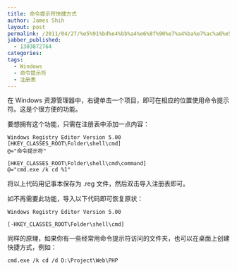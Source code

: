 ```yaml
---
title: 命令提示符快捷方式
author: James Shih
layout: post
permalink: /2011/04/27/%e5%91%bd%e4%bb%a4%e6%8f%90%e7%a4%ba%e7%ac%a6%e5%bf%ab%e6%8d%b7%e6%96%b9%e5%bc%8f/
jabber_published:
  - 1303872764
categories:
tags:
  - Windows
  - 命令提示符
  - 注册表
---
```

在 Windows 资源管理器中，右键单击一个项目，即可在相应的位置使用命令提示符。这是个很方便的功能。

要想拥有这个功能，只需在注册表中添加一点内容：

	Windows Registry Editor Version 5.00
	[HKEY_CLASSES_ROOT\Folder\shell\cmd]
	@="命令提示符"

	[HKEY_CLASSES_ROOT\Folder\shell\cmd\command]
	@="cmd.exe /k cd %1"

将以上代码用记事本保存为 .reg 文件，然后双击导入注册表即可。

如不再需要此功能，导入以下代码即可恢复原状：

	Windows Registry Editor Version 5.00

	[-HKEY_CLASSES_ROOT\Folder\shell\cmd]

同样的原理，如果你有一些经常用命令提示符访问的文件夹，也可以在桌面上创建快捷方式，例如：

```batch
cmd.exe /k cd /d D:\Project\Web\PHP
```